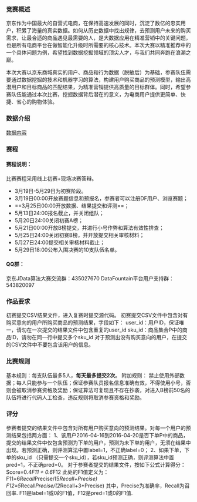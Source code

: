 
### 竞赛概述  
京东作为中国最大的自营式电商，在保持高速发展的同时，沉淀了数亿的忠实用户，积累了海量的真实数据。如何从历史数据中找出规律，去预测用户未来的购买需求，让最合适的商品遇见最需要的人，是大数据应用在精准营销中的关键问题，也是所有电商平台在做智能化升级时所需要的核心技术。本次大赛以精准推荐中的一个具体问题为例，希望找到数据挖掘领域的顶尖人才，与我们共同奔跑在浪潮之巅。

本次大赛以京东商城真实的用户、商品和行为数据（脱敏后）为基础，参赛队伍需要通过数据挖掘的技术和机器学习的算法，构建用户购买商品的预测模型，输出高潜用户和目标商品的匹配结果，为精准营销提供高质量的目标群体。同时，希望参赛队伍能通过本次比赛，挖掘数据背后潜在的意义，为电商用户提供更简单、快捷、省心的购物体验。

### 数据介绍  
[数据内容](http://www.datafountain.cn/#/competitions/247/data-intro)

### 赛程  
#### 赛程说明：
比赛赛程采用线上初赛+现场决赛答辩。
- 3月19日-5月29日为初赛阶段。
- 3月19日00:00开放赛题信息和预报名，参赛者可以注册DF用户、浏览赛题；
- ==3月25日00:00开放数据、结果提交和评测==；
- 5月13日24:00报名截止，并关闭组队；
- 5月20日24:00关闭初赛A榜；
- 5月21日00:00开放B榜提交，并进行小号作弊和算法有效性排查；
- 5月25日24:00关闭初赛B榜，并开放提交相关审核材料；
- 5月27日24:00提交相关审核材料截止；
- 5月29日18:00公布入围决赛的10支队伍名单。

#### QQ群：
京东JData算法大赛交流群：435027670
DataFountain平台用户支持群：543820097

### 作品要求  
初赛提交CSV结果文件，进入复赛时提交源代码。
初赛提交CSV文件中包含对有购买意向的用户所购买商品的预测结果，字段如下：
user_id：用户ID，保证唯一，请勿在一次提交的结果文件中包含重复的user_id
sku_id：商品集合P中的商品ID，请勿在同一行中提交多个sku_id
对于预测出没有购买意向的用户，在提交的CSV文件中不要包含该用户的信息。  
### 比赛规则  
基本规则：每支队伍最多5人，**每天最多提交2次**。
附加规则：
禁止使用外部数据；每人只能参与一个队伍；保证参赛队员报名信息准确有效，不得使用小号，否则会被取消参赛资格及奖励；保证算法可复现且不存在抄袭，对进入B榜前50名的队伍将进行代码人工检查，违反规则将取消参赛资格和奖励。  

### 评分  
参赛者提交的结果文件中包含对所有用户购买意向的预测结果。对每一个用户的预测结果包括两方面：
1、该用户2016-04-16到2016-04-20是否下单P中的商品，提交的结果文件中仅包含预测为下单的用户，预测为未下单的用户，无须在结果中出现。若预测正确，则评测算法中置label=1，不正确label=0；
2、如果下单，下单的sku_id （只需提交一个sku_id），若sku_id预测正确，则评测算法中置pred=1，不正确pred=0。
对于参赛者提交的结果文件，按如下公式计算得分：
Score=0.4*F11 + 0.6*F12
此处的F1值定义为：
F11=6*Recall*Precise/(5*Recall+Precise)
F12=5*Recall*Precise/(2*Recall+3*Precise)
其中，Precise为准确率，Recall为召回率.
F11是label=1或0的F1值，F12是pred=1或0的F1值.  


